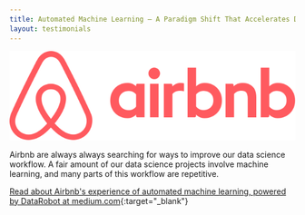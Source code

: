 ```yaml
---
title: Automated Machine Learning — A Paradigm Shift That Accelerates Data Scientist Productivity @ Airbnb
layout: testimonials
---
```


![Airbnb](/testimonials/airbnb-logo.svg)

Airbnb are always always searching for ways to improve our data science workflow. A fair amount of our data science projects involve machine learning, and many parts of this workflow are repetitive.

[Read about Airbnb's experience of automated machine learning, powered by DataRobot at medium.com](https://medium.com/airbnb-engineering/automated-machine-learning-a-paradigm-shift-that-accelerates-data-scientist-productivity-airbnb-f1f8a10d61f8){:target="_blank"}

